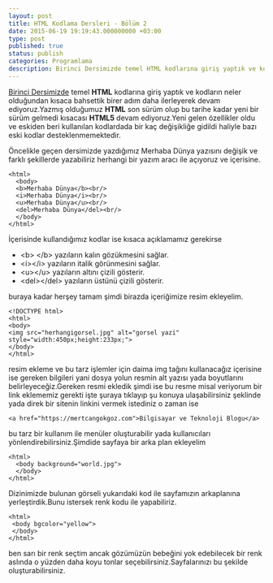 ```yaml
---
layout: post
title: HTML Kodlama Dersleri - Bölüm 2
date: 2015-06-19 19:19:43.000000000 +03:00
type: post
published: true
status: publish
categories: Programlama
description: Birinci Dersimizde temel HTML kodlarına giriş yaptık ve kodların neler olduğundan kısaca bahsettik birer adım daha ilerleyerek devam
---
```


[Birinci Dersimizde](https://mertcangokgoz.com/html-kodlama-dersleri-bolum-1/) temel **HTML** kodlarına giriş yaptık ve kodların neler olduğundan kısaca bahsettik birer adım daha ilerleyerek devam ediyoruz.Yazmış olduğumuz **HTML** son sürüm olup bu tarihe kadar yeni bir sürüm gelmedi kısacası **HTML5** devam ediyoruz.Yeni gelen özellikler oldu ve eskiden beri kullanılan kodlardada bir kaç değişikliğe gidildi haliyle bazı eski kodlar desteklenmemektedir.

Öncelikle geçen dersimizde yazdığımız Merhaba Dünya yazısını değişik ve farklı şekillerde yazabiliriz herhangi bir yazım aracı ile açıyoruz ve içerisine.

    <html>
      <body>
      <b>Merhaba Dünya</b><br/>
      <i>Merhaba Dünya</i><br/>
      <u>Merhaba Dünya</u><br/>
      <del>Merhaba Dünya</del><br/>
      </body>
    </html>

İçerisinde kullandığımız kodlar ise kısaca açıklamamız gerekirse

- \<b\> \</b\> yazıların kalın gözükmesini sağlar.
- \<i\>\</i\> yazıların italik görünmesini sağlar.
- \<u\>\</u\> yazıların altını çizili gösterir.
- \<del\>\</del\> yazıların üstünü çizili gösterir.

buraya kadar herşey tamam şimdi birazda içeriğimize resim ekleyelim.

    <!DOCTYPE html>
    <html>
    <body>
    <img src="herhangigorsel.jpg" alt="gorsel yazi" style="width:450px;height:233px;">
    </body>
    </html>

resim ekleme ve bu tarz işlemler için daima img tağını kullanacağız içerisine ise gereken bilgileri yani dosya yolun resmin alt yazısı yada boyutlarını belirleyeceğiz.Gereken resmi ekledik şimdi ise bu resme misal veriyorum bir link eklememiz gerekti işte şuraya tıklayıp şu konuya ulaşabilirsiniz şeklinde yada direk bir sitenin linkini vermek istediniz o zaman ise

    <a href="https://mertcangokgoz.com">Bilgisayar ve Teknoloji Blogu</a>

bu tarz bir kullanım ile menüler oluşturabilir yada kullanıcıları yönlendirebilirsiniz.Şimdide sayfaya bir arka plan ekleyelim

    <html>
      <body background="world.jpg">
      </body>
    </html>

Dizinimizde bulunan görseli yukarıdaki kod ile sayfamızın arkaplanına yerleştirdik.Bunu istersek renk kodu ile yapabiliriz.

    <html>
     <body bgcolor="yellow">
     </body>
    </html>

ben sarı bir renk seçtim ancak gözümüzün bebeğini yok edebilecek bir renk aslında o yüzden daha koyu tonlar seçebilirsiniz.Sayfalarınızı bu şekilde oluşturabilirsiniz.

